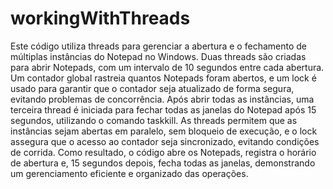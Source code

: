 # workingWithThreads

Este código utiliza threads para gerenciar a abertura e o fechamento de múltiplas instâncias do Notepad no Windows. Duas threads são criadas para abrir Notepads, com um intervalo de 10 segundos entre cada abertura. Um contador global rastreia quantos Notepads foram abertos, e um lock é usado para garantir que o contador seja atualizado de forma segura, evitando problemas de concorrência. Após abrir todas as instâncias, uma terceira thread é iniciada para fechar todas as janelas do Notepad após 15 segundos, utilizando o comando taskkill. As threads permitem que as instâncias sejam abertas em paralelo, sem bloqueio de execução, e o lock assegura que o acesso ao contador seja sincronizado, evitando condições de corrida. Como resultado, o código abre os Notepads, registra o horário de abertura e, 15 segundos depois, fecha todas as janelas, demonstrando um gerenciamento eficiente e organizado das operações.
